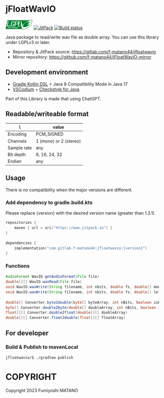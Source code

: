 # jFloatWavIO
![LGPLv3 or later](doc/images/lgplv3-88x31.png)
[![JitPack](https://jitpack.io/v/com.gitlab.f-matano44/jfloatwavio.svg)](https://jitpack.io/#com.gitlab.f-matano44/jfloatwavio)
[![Build status](https://gitlab.com/f-matano44/jfloatwavio/badges/main/pipeline.svg)](https://gitlab.com/f-matano44/jfloatwavio/-/jobs)

Java package to read/write wav file as double array. You can use this library under LGPLv3 or later.

* Repository & JitPack source: https://gitlab.com/f-matano44/jfloatwavio
* Mirror repository: https://github.com/f-matano44/jFloatWavIO-mirror


## Development environment
* [Gradle Kotlin DSL](https://gradle.org/) + Java 8 Compatibility Mode in Java 17
* [VSCodium](https://github.com/VSCodium/vscodium) + [Checkstyle for Java](https://github.com/jdneo/vscode-checkstyle)

Part of this Library is made that using ChatGPT.


## Readable/writeable format
| \ |value|
|---|-----|
|Encoding|PCM_SIGNED|
|Channels|1 (mono) or 2 (stereo)|
|Sample rate|any|
|Bit depth|8, 16, 24, 32|
|Endian|any|


## Usage
There is no compatibility when the major versions are different.

### Add dependency to gradle.build.kts
Please replace {version} with the desired version name (greater than 1.3.1).
```kotlin
repositories {
    maven { url = uri("https://www.jitpack.io") }
}

dependencies {
    implementation("com.gitlab.f-matano44:jfloatwavio:{version}")
}
```

### Functions
```Java
AudioFormat WavIO.getAudioFormat(File file)
double[][] WavIO.wavRead(File file)
void WavIO.wavWrite(String filename, int nbits, double fs, double[] mono)
void WavIO.wavWrite(String filename, int nbits, double fs, double[] left, double[] right)

double[] Converter.byte2double(byte[] byteArray, int nBits, boolean isBigEndian)
byte[] Converter.double2byte(double[] doubleArray, int nBits, boolean isBigEndian)
float[][] Converter.double2float(double[][] doubleArray)
double[][] Converter.float2double(float[][] floatArray)
```


## For developer
### Build & Publish to mavenLocal
```SH
jfloatwavio/$ ./gradlew publish
```


# COPYRIGHT
Copyright 2023 Fumiyoshi MATANO<br>
